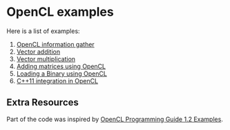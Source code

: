 # OpenCL examples

Here is a list of examples:

1. [OpenCL information gather ](./01-detect_devices)
2. [Vector addition](./02-vector_add)
3. [Vector multiplication](./03-vector_multi)
4. [Adding matrices using OpenCL](./04-matrix_add)
4. [Loading a Binary using OpenCL](./06-simple-buffer)
5. [C++11 integration in OpenCL](./10-c++11-integration)

## Extra Resources

Part of the code was inspired by [OpenCL Programming Guide 1.2 Examples](https://github.com/bgaster/opencl-book-samples).
 


